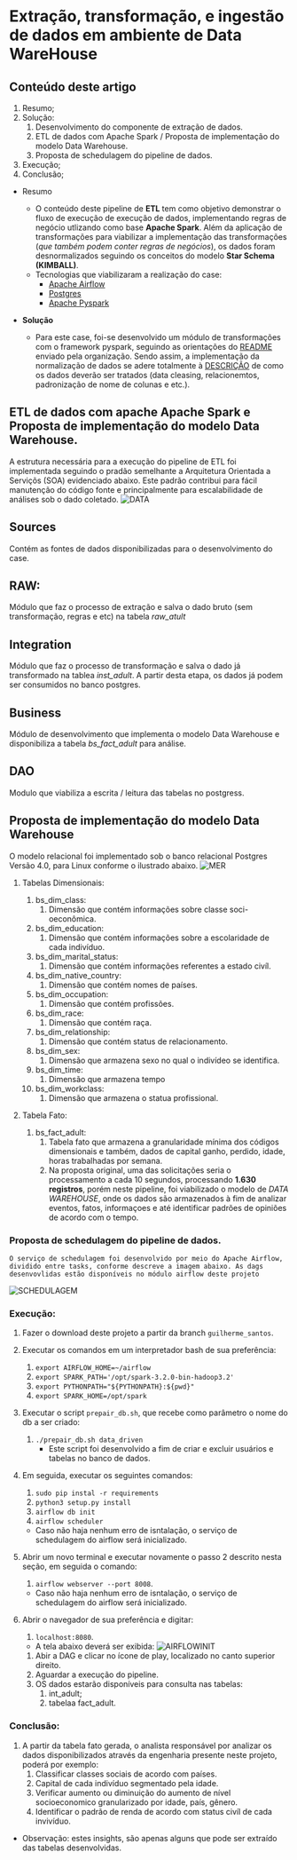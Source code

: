 # Extração, transformação, e ingestão de dados em ambiente de Data WareHouse

## Conteúdo deste artigo
1. Resumo;
2. Solução:
    1. Desenvolvimento do componente de extração de dados.
    2. ETL de dados com Apache Spark / Proposta de implementação do modelo Data Warehouse.
    3. Proposta de schedulagem do pipeline de dados.
3. Execução;
4. Conclusão;

* Resumo
    * O conteúdo deste pipeline de **ETL** tem como objetivo demonstrar o fluxo de execução de execução de dados, implementando regras de negócio utlizando como base **Apache Spark**. Além da aplicação de transformações para viabilizar a implementação das transformações (*que também podem conter regras de negócios*), os dados foram desnormalizados seguindo os conceitos do modelo **Star Schema (KIMBALL)**.
    * Tecnologias que viabilizaram a realização do case:
        * [Apache Airflow](https://airflow.apache.org/)
        * [Postgres](https://www.postgresql.org/)
        * [Apache Pyspark](https://spark.apache.org/docs/latest/api/python/)
    



* **Solução**
    * Para este case, foi-se desenvolvido um módulo de transformações com o framework pyspark, seguindo as orientações do [README](https://github.com/clicksign/python-dev-test/blob/master/README.md) enviado pela organização. Sendo assim, a implementação da normalização de dados se adere totalmente à [DESCRIÇÃO](https://github.com/clicksign/python-dev-test/blob/master/data/Description) de como os dados deverão ser tratados (data cleasing, relacionemtos, padronização de nome de colunas e etc.).


## **ETL de dados com apache Apache Spark  e Proposta de implementação do modelo Data Warehouse.**
A estrutura necessária para a execução do pipeline de ETL foi implementada seguindo o pradão semelhante a Arquitetura Orientada a Serviçõs (SOA) evidenciado abaixo. Este padrão contribui para fácil manutenção do código fonte e principalmente para escalabilidade de análises sob o dado coletado.
![DATA](/resources/project_model.png)

## **Sources**
Contém as fontes de dados disponibilizadas para o desenvolvimento do case.

## **RAW**:
Módulo que faz o processo de extração e salva o dado bruto (sem transformação, regras e etc) na tabela *raw_atult*

## Integration   
Módulo que faz o processo de transformação e salva o dado já transformado na tablea *inst_adult*. A partir desta etapa, os dados já podem ser consumidos no banco postgres.

## Business
Módulo de desenvolvimento que implementa o modelo Data Warehouse e disponibiliza a tabela *bs_fact_adult* para análise.

## DAO
Modulo que viabiliza a escrita / leitura das tabelas no postgress.


## Proposta de implementação do modelo Data Warehouse
O modelo relacional foi implementado sob o banco relacional Postgres Versão 4.0, para Linux conforme o ilustrado abaixo.
![MER](/resources/data_modeling.png)

1. Tabelas Dimensionais:
    1. bs_dim_class: 
        1. Dimensão que contém informações sobre classe soci-oeconômica.
    2. bs_dim_education:
        1. Dimensão que contém informações sobre a escolaridade de cada indivíduo.
    3. bs_dim_marital_status:
        1. Dimensão que contém informações referentes a estado civíl.
    4. bs_dim_native_country:
        1. Dimensão que contém nomes de países.
    5. bs_dim_occupation:
        1. Dimensão que contém profissões.
    6. bs_dim_race:
        1. Dimensão que contém raça.
    7. bs_dim_relationship:
        1. Dimensão que contém status de relacionamento.
    8. bs_dim_sex:
        1. Dimensão que armazena sexo no qual o indivídeo se identifica.
    9. bs_dim_time:
        1. Dimensão que armazena tempo
    10. bs_dim_workclass:
        1. Dimensão que armazena o statua profissional.

2. Tabela Fato:
    1. bs_fact_adult:
        1. Tabela fato que armazena a granularidade mínima dos códigos dimensionais e também, dados de capital ganho, perdido, idade, horas trabalhadas por semana.
        2. Na proposta original, uma das solicitações seria o processamento a cada 10 segundos, processando **1.630 registros**, porém neste pipeline, foi viabilizado o modelo de *DATA WAREHOUSE*, onde os dados são armazenados à fim de analizar eventos, fatos, informaçoes e até identificar padrões de opiniões de acordo com o tempo.

### Proposta de schedulagem do pipeline de dados.

    O serviço de schedulagem foi desenvolvido por meio do Apache Airflow, dividido entre tasks, conforme descreve a imagem abaixo. As dags desenvovlidas estão disponíveis no módulo airflow deste projeto
![SCHEDULAGEM](/resources/airflow.png)

### Execução:
1. Fazer o download deste projeto a partir da branch `guilherme_santos`.
2. Executar os comandos em um interpretador bash de sua preferência:
    1. `export AIRFLOW_HOME=~/airflow`
    1. `export SPARK_PATH='/opt/spark-3.2.0-bin-hadoop3.2'`
    1. `export PYTHONPATH="${PYTHONPATH}:${pwd}"`
    1. `export SPARK_HOME=/opt/spark`
3. Executar o script `prepair_db.sh`, que recebe como parâmetro o nome do db a ser criado:
    1. `./prepair_db.sh data_driven`
        * Este script foi desenvolvido a fim de criar e excluir usuários e tabelas no banco de dados.
4. Em seguida, executar os seguintes comandos:
    1. `sudo pip instal -r requirements`
    1. `python3 setup.py install`
    1. `airflow db init`
    1. `airflow scheduler`
    * Caso não haja nenhum erro de isntalação, o serviço de schedulagem do airflow será inicializado.

3. Abrir um novo terminal e executar novamente o passo 2 descrito nesta seção, em seguida o comando:
    1. `airflow webserver --port 8008`.
    * Caso não haja nenhum erro de isntalação, o serviço de schedulagem do airflow será inicializado.

4. Abrir o navegador de sua preferência e digitar:
    1. `localhost:8080`.
    * A tela abaixo deverá ser exibida:
    ![AIRFLOWINIT](/resources/airflow_initt.png.png) 
    1. Abir a DAG e clicar no ícone de play, localizado no canto superior direito.
    1. Aguardar a execução do pipeline.
    1. OS dados estarão disponíveis para consulta nas tabelas:
        1. int_adult;
        2. tabelaa fact_adult.

### Conclusão:
1. A partir da tabela fato gerada, o analista responsável por analizar os dados disponibilizados através da engenharia presente neste projeto, poderá por exemplo:
    1. Classificar classes sociais de acordo com países.
    1. Capital de cada indivíduo segmentado pela idade.
    1. Verificar aumento ou diminuição do aumento de nível socioeconomico granularizado por idade, país, gênero.
    1. Identificar o padrão de renda de acordo com status civíl de cada invivíduo.
* Observação: estes insights, são apenas alguns que pode ser extraído das tabelas desenvolvidas.